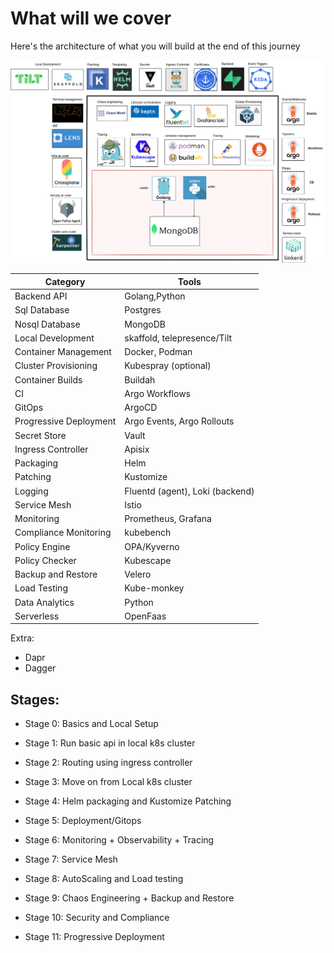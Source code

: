 # What will we cover

Here's the architecture of what you will build at the end of this journey

![apolloflavor2](images/apollo11-flavor2.png)

| Category | Tools |
|---|---|
| Backend API |  Golang,Python |
| Sql Database| Postgres |
| Nosql Database | MongoDB | 
| Local Development | skaffold, telepresence/Tilt |
| Container Management | Docker, Podman |
| Cluster Provisioning | Kubespray (optional) |
| Container Builds | Buildah |
| CI | Argo Workflows |
| GitOps | ArgoCD |
| Progressive Deployment | Argo Events, Argo Rollouts |
| Secret Store | Vault |
| Ingress Controller | Apisix |
| Packaging | Helm |
| Patching | Kustomize |
| Logging | Fluentd (agent), Loki (backend) |
| Service Mesh | Istio |
| Monitoring | Prometheus, Grafana |
| Compliance Monitoring | kubebench |
| Policy Engine | OPA/Kyverno |
| Policy Checker | Kubescape |
| Backup and Restore | Velero |
| Load Testing | Kube-monkey |
| Data Analytics | Python |
| Serverless | OpenFaas |

Extra:

- Dapr
- Dagger

## Stages:

- Stage 0: Basics and Local Setup

- Stage 1: Run basic api in local k8s cluster

- Stage 2: Routing using ingress controller

- Stage 3: Move on from Local k8s cluster

- Stage 4: Helm packaging and Kustomize Patching

- Stage 5: Deployment/Gitops

- Stage 6: Monitoring + Observability + Tracing

- Stage 7: Service Mesh

- Stage 8: AutoScaling and Load testing

- Stage 9: Chaos Engineering + Backup and Restore

- Stage 10: Security and Compliance

- Stage 11: Progressive Deployment
